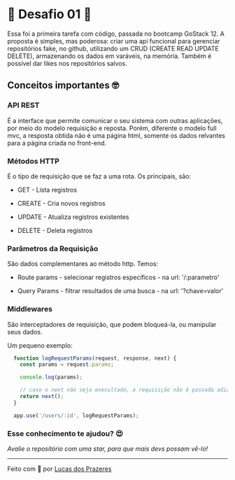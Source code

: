 # 🚀 Desafio 01 🚀
Essa foi a primeira tarefa com código, passada no bootcamp GoStack 12. A proposta é simples, mas poderosa: criar uma api funcional para gerenciar repositórios fake, no github, utilizando um CRUD (CREATE READ UPDATE DELETE), armazenando os dados em varáveis, na memória. Também é possível dar likes nos repositórios salvos.

## Conceitos importantes 🤓
### API REST
É a interface que permite comunicar o seu sistema com outras aplicações, por meio do modelo requisição e reposta. Porém, diferente o modelo full mvc, a resposta obtida não é uma página html, somente os dados relvantes para a página criada no front-end.

### Métodos HTTP
É o tipo de requisição que se faz a uma rota. Os principais, são:

* GET - Lista registros

* CREATE - Cria novos registros

* UPDATE - Atualiza registros existentes

* DELETE - Deleta registros

### Parâmetros da Requisição
São dados complementares ao método http. Temos:

* Route params - selecionar registros específicos - na url: '/:parametro'

* Query Params - filtrar resultados de uma busca - na url: '?chave=valor'

### Middlewares
São interceptadores de requisição, que podem bloqueá-la, ou manipular seus dados.

Um pequeno exemplo:

```javascript
  function logRequestParams(request, response, next) {
    const params = request.params;

    console.log(params);

    // caso o next não seja execultado, a requisição não é passada adiante ...
    return next();
  }

  app.use('/users/:id', logRequestParams);
```

### Esse conhecimento te ajudou? 😍
*Avalie o repositório com uma star, para que mais devs possam vê-lo!*

***

Feito com 💜 por [Lucas dos Prazeres]()
